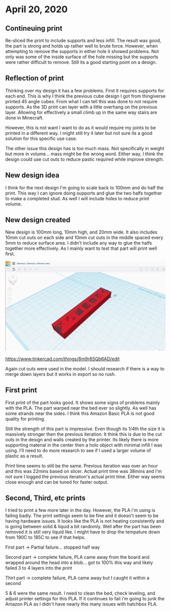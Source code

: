 # April 20, 2020

## Contineuing print

Re-sliced the print to include supports and less infill. The result was good, the part is strong and holds up rather well to brute force. However, when attempting to remove the supports in either hole it showed problems. Not only was some of the inside surface of the hole missing but the supports were rather difficult to remove. Still its a good starting point on a design.

## Reflection of print

Thinking over my design it has a few problems. First it requires supports for each end. This is why I think the previous cube design I got from thingiverse printed 45 angle cubes. From what I can tell this was done to not require supports. As the 3D print can layer with a little overhang on the previous layer. Allowing for effectively a small climb up in the same way stairs are done in Minecraft.

However, this is not want I want to do as it would require my joints to be printed in a different way. I might still try it later but not sure its a good solution for this specific use case.

The other issue this design has is too much mass. Not specifically in weight but more in volume... mass might be the wrong word. Either way, I think the design could use cut outs to reduce pastic required while improve strength.

## New design idea

I think for the next design I'm going to scale back to 100mm and do half the print. This way I can ignore doing supports and glue the two halfs together to make a completed stud. As well I will include holes to reduce print volume.

## New design created

New design is 100mm long, 10mm high, and 20mm wide. It also includes 10mm cut outs on each side and 10mm cut outs in the middle spaced every 5mm to reduce surface area. I didn't include any way to glue the halfs together more effectively. As I mainly want to test that part will print well first.

![half_stud](images/2020_04_20_half_stud_design.png)

https://www.tinkercad.com/things/8m9r6SQb6AD/edit

Again cut outs were used in the model. I should research if there is a way to merge down layers but it works in export so no rush.

## First print

First print of the part looks good. It shows some signs of problems mainly with the PLA. The part warped near the bed ever so slightly. As well has some strands near the sides. I think this Amazon Basic PLA is not good quality for printing.

Still the strength of this part is impressive. Even though its 1/4th the size it is massively stronger then the previous iteration. It think this is due to the cut outs in the design and walls created by the printer. Its likely there is more supporting material in the center then a holo object with minimal infill I was using. I'll need to do more research to see if I used a larger volume of plastic as a result.

Print time seems to still be the same. Previous iteration was over an hour and this was 22mins based on slicer. Actual print time was 38mins and I'm not sure I logged the previous iteration's actual print time. Either way seems close enough and can be tuned for faster output.

## Second, Third, etc prints

I tried to print a few more later in the day. However, the PLA i'm using is failing badly. The print settings seem to be fine and it doesn't seem to be having hardware issues. It looks like the PLA is not heating consistently and is going between solid & liquid a bit randomly. Well after the part has been removed it is still very liquid like. I might have to drop the tempature down from 190C to 185C to see if that helps. 

First part -> Partial failure... stopped half way

Second part -> complete failure, PLA came away from the board and wrapped around the head into a blob... got to 100% this way and likely failed 3 to 4 layers into the print

Thirt part -> complete failure, PLA came away but I caught it within a second

5 & 6 were the same result. I need to clean the bed, check leveling, and adjust printer settings for this PLA. If it continues to fail i'm going to junk the Amazon PLA as I didn't have nearly this many issues with hatchbox PLA.